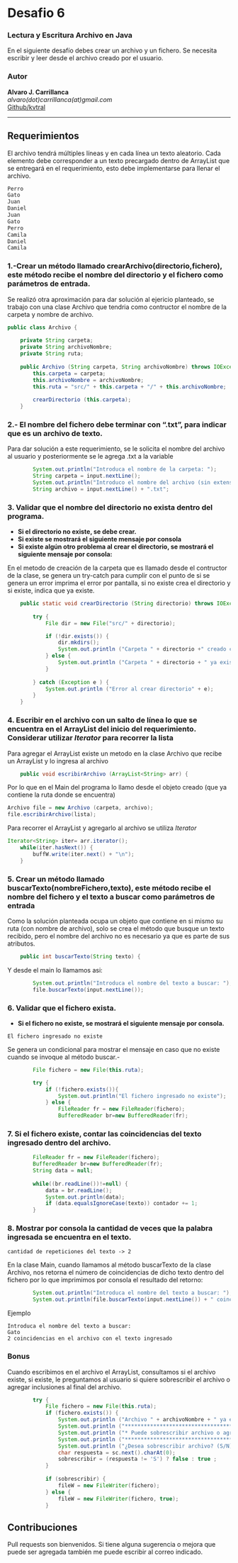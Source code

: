 # Desafio 6 
### Lectura y Escritura Archivo en Java

En el siguiente desafío debes crear un archivo y un fichero. Se necesita escribir y leer desde
el archivo creado por el usuario.

### Autor
**Alvaro J. Carrillanca**   
*alvaro(dot)carrillanca(at)gmail.com*  
[Github/kvtral](https://github.com/kvtral/)

---

## Requerimientos

El archivo tendrá múltiples líneas y en cada línea un texto aleatorio.
Cada elemento debe corresponder a un texto precargado dentro de ArrayList que se
entregará en el requerimiento, esto debe implementarse para llenar el archivo.

```bash
Perro
Gato
Juan
Daniel
Juan
Gato
Perro
Camila
Daniel
Camila
```
### 1.-Crear un método llamado crearArchivo(directorio,fichero), este método recibe el nombre del directorio y el fichero como parámetros de entrada.

Se realizó otra aproximación para dar solución al ejericio planteado, se trabajo con una clase Archivo
que tendria como contructor el nombre de la carpeta y nombre de archivo. 

```java
public class Archivo {
	
	private String carpeta;
	private String archivoNombre;
	private String ruta;
	
	public Archivo (String carpeta, String archivoNombre) throws IOException {
		this.carpeta = carpeta;
		this.archivoNombre = archivoNombre;
		this.ruta = "src/" + this.carpeta + "/" + this.archivoNombre;
		
		crearDirectorio (this.carpeta);
	}
```
### 2.- El nombre del fichero debe terminar con “.txt”, para indicar que es un archivo de texto.

Para dar solución a este requerimiento, se le solicita el nombre del archivo al usuario y posteriormente se le agrega .txt a la variable

```java
 		System.out.println("Introduca el nombre de la carpeta: ");
    	String carpeta = input.nextLine();
    	System.out.println("Introduco el nombre del archivo (sin extensión): ");
    	String archivo = input.nextLine() + ".txt";
```
### 3. Validar que el nombre del directorio no exista dentro del programa.
* **Si el directorio no existe, se debe crear.**
* **Si existe se mostrará el siguiente mensaje por consola**
* **Si existe algún otro problema al crear el directorio, se mostrará el siguiente mensaje por consola:**

En el metodo de creación de la carpeta que es llamado desde el contructor de la clase, se genera un try-catch para cumplir con el punto de si se genera un error imprima el error por pantalla, si no existe crea el directorio y si existe, indica que ya existe.

```java
	public static void crearDirectorio (String directorio) throws IOException {
		
		try {
			File dir = new File("src/" + directorio);		

			if (!dir.exists()) {
				dir.mkdirs();
				System.out.println ("Carpeta " + directorio +" creado con exito");
			} else {
				System.out.println ("Carpeta " + directorio + " ya existe");
			}
		
		} catch (Exception e ) {
			System.out.println ("Error al crear directorio" + e);
		}
	}
```
### 4. Escribir en el archivo con un salto de línea lo que se encuentra en el ArrayList del inicio del requerimiento. Considerar utilizar *Iterator* para recorrer la lista

Para agregar el ArrayList existe un metodo en la clase Archivo que recibe un ArrayList y lo ingresa al archivo

```java
	public void escribirArchivo (ArrayList<String> arr) {
```
Por lo que en el Main del programa lo llamo desde el objeto creado (que ya contiene la ruta donde se encuentra)
```java
Archivo file = new Archivo (carpeta, archivo);
file.escribirArchivo(lista);
```
Para recorrer el ArrayList y agregarlo al archivo se utiliza *Iterator*
```java
Iterator<String> iter= arr.iterator();
    while(iter.hasNext()) {
        buffW.write(iter.next() + "\n");
    }
```
### 5. Crear un método llamado buscarTexto(nombreFichero,texto), este método recibe el nombre del fichero y el texto a buscar como parámetros de entrada

Como la solución planteada ocupa un objeto que contiene en si mismo su ruta (con nombre de archivo),  solo se crea el método que busque un texto recibido, pero el nombre del archivo no es necesario ya  que es parte de sus atributos.
```java
	public int buscarTexto(String texto) {
```
Y desde el main lo llamamos asi:

```java
    	System.out.println("Introduca el nombre del texto a buscar: ");
    	file.buscarTexto(input.nextLine());
```
### 6. Validar que el fichero exista. 
* **Si el fichero no existe, se mostrará el siguiente mensaje por consola.**  
```
El fichero ingresado no existe
```
Se genera un condicional para mostrar el mensaje en caso que no existe cuando se invoque al método buscar.-
```java
		File fichero = new File(this.ruta);

		try {
			if (!fichero.exists()){
				System.out.println("El fichero ingresado no existe");
			} else {
				FileReader fr = new FileReader(fichero);
				BufferedReader br=new BufferedReader(fr);
```
### 7. Si el fichero existe, contar las coincidencias del texto ingresado dentro del archivo.
```java
		FileReader fr = new FileReader(fichero);
		BufferedReader br=new BufferedReader(fr);
		String data = null;
		
		while((br.readLine())!=null) {
			data = br.readLine();
			System.out.println(data);
			if (data.equalsIgnoreCase(texto)) contador += 1; 
		}
```
### 8. Mostrar por consola la cantidad de veces que la palabra ingresada se encuentra en el texto.
```
cantidad de repeticiones del texto -> 2
```
En la clase Main, cuando llamamos al método buscarTexto de la clase Archivo, nos retorna el número de coincidencias de dicho texto dentro del fichero por lo que imprimimos por consola el resultado del retorno:
```java
    	System.out.println("Introduca el nombre del texto a buscar: ");
    	System.out.println(file.buscarTexto(input.nextLine()) + " coincidencias en el archivo con el texto ingresado");
```
Ejemplo
```
Introduca el nombre del texto a buscar: 
Gato
2 coincidencias en el archivo con el texto ingresado
```


### Bonus
Cuando escribimos en el archivo el ArrayList, consultamos si el archivo existe, si existe, le preguntamos al usuario si quiere sobrescribir el archivo o agregar inclusiones al final del archivo.
```java
		try {
        	File fichero = new File(this.ruta);
        	if (fichero.exists()) {
        		System.out.println ("Archivo " + archivoNombre + " ya existe");
        		System.out.println ("**********************************************");
        		System.out.println ("* Puede sobrescribir archivo o agregar texto *");
        		System.out.println ("**********************************************");
        		System.out.println ("¿Desea sobrescribir archivo? (S/N)");
        		char respuesta = sc.next().charAt(0);
        		sobrescribir = (respuesta != 'S') ? false : true ;
        	}
        	
        	if (sobrescribir) {
        		fileW = new FileWriter(fichero);
        	} else {
        		fileW = new FileWriter(fichero, true);
        	}
```

## Contribuciones
Pull requests son bienvenidos. Si tiene alguna sugerencia o mejora que puede ser agregada también me puede escribir al correo indicado.





